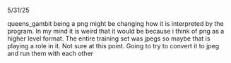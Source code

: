 5/31/25

queens_gambit being a png might be changing how it is interpreted by the program. In my mind it is weird that it would be because i think of png as a higher level format.
The entire training set was jpegs so maybe that is playing a role in it. Not sure at this point. Going to try to convert it to jpeg and run them with each other